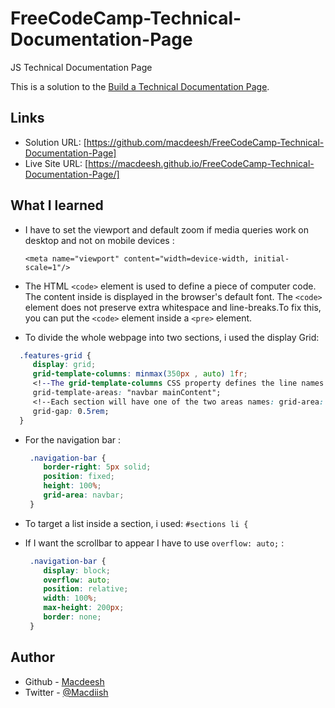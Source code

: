 # FreeCodeCamp-Technical-Documentation-Page
JS Technical Documentation Page

This is a solution to the [Build a Technical Documentation Page](https://www.freecodecamp.org/learn/responsive-web-design/responsive-web-design-projects/build-a-technical-documentation-page). 

## Links

- Solution URL: [https://github.com/macdeesh/FreeCodeCamp-Technical-Documentation-Page]
- Live Site URL: [https://macdeesh.github.io/FreeCodeCamp-Technical-Documentation-Page/]

## What I learned

- I have to set the viewport and default zoom if media queries work on desktop and not on mobile devices :

  ```<meta name="viewport" content="width=device-width, initial-scale=1"/>```
  
- The HTML ```<code>``` element  is used to define a piece of computer code. The content inside is displayed in the browser's default font.
  The ```<code>``` element does not preserve extra whitespace and line-breaks.To fix this, you can put the ```<code>``` element inside a ```<pre>``` element.

- To divide the whole webpage into two sections, i used the display Grid:

 ```css
   .features-grid {
      display: grid; 
      grid-template-columns: minmax(350px , auto) 1fr; 
      <!--The grid-template-columns CSS property defines the line names and track sizing functions of the grid columns;-->
      grid-template-areas: "navbar mainContent";
      <!--Each section will have one of the two areas names: grid-area: navbar; and grid-area: mainContent;-->
      grid-gap: 0.5rem;   
   }
   ```
  
- For the navigation bar :
  
  ```css
   .navigation-bar {
      border-right: 5px solid;
      position: fixed;
      height: 100%;
      grid-area: navbar;
   }
  ```
  
- To target a list inside a section, i used: ``` #sections li { ```

- If I want the scrollbar to appear I have to use ```overflow: auto;``` :

  ```css
   .navigation-bar {
      display: block;
      overflow: auto;
      position: relative;
      width: 100%;
      max-height: 200px;
      border: none;
   }
  ```
  
## Author

- Github - [Macdeesh](https://github.com/macdeesh)
- Twitter - [@Macdiish](https://twitter.com/Macdiish)
